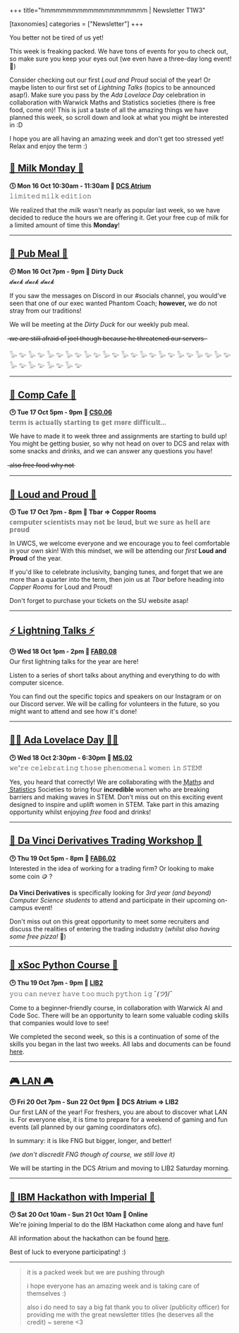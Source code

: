 +++
title="hmmmmmmmmmmmmmmmmmmm | Newsletter T1W3"

[taxonomies]
categories = ["Newsletter"]
+++

You better not be tired of us yet!

This week is freaking packed. We have tons of events for you to check out, so make sure you keep your eyes out (we even have a three-day long event! 👀)

Consider checking out our first *Loud and Proud* social of the year! Or maybe listen to our first set of *Lightning Talks* (topics to be announced asap!). Make sure you pass by the *Ada Lovelace Day* celebration in collaboration with Warwick Maths and Statistics societies (there is free food, come on)! This is just a taste of all the amazing things we have planned this week, so scroll down and look at what you might be interested in :D

I hope you are all having an amazing week and don't get too stressed yet! Relax and enjoy the term :)

## **[🥛 Milk Monday 🥛](https://uwcs.co.uk/events/t1/w3/milk/)**
**🕔 Mon 16 Oct 10:30am - 11:30am  📍 [DCS Atrium](https://campus.warwick.ac.uk//search/623c8858421e6f5928c0c78f)**  
𝚕𝚒𝚖𝚒𝚝𝚎𝚍 𝚖𝚒𝚕𝚔 𝚎𝚍𝚒𝚝𝚒𝚘𝚗

We realized that the *milk* wasn't nearly as popular last week, so we have decided to reduce the hours we are offering it. Get your free cup of milk for a limited amount of time this **Monday**!

***

## **[🍝 Pub Meal 🍝](https://uwcs.co.uk/events/t1/w3/pub/)**
**🕗 Mon 16 Oct 7pm - 9pm  📍 Dirty Duck**  
𝓭𝓾𝓬𝓴 𝓭𝓾𝓬𝓴 𝓭𝓾𝓬𝓴

If you saw the messages on Discord in our #socials channel, you would've seen that one of our exec wanted Phantom Coach; **however,** we do not stray from our traditions! 

We will be meeting at the *Dirty Duck* for our weekly pub meal.

 ̶w̶e̶ ̶a̶r̶e̶ ̶s̶t̶i̶l̶l̶ ̶a̶f̶r̶a̶i̶d̶ ̶o̶f̶ ̶j̶o̶e̶l̶ ̶t̶h̶o̶u̶g̶h̶ ̶b̶e̶c̶a̶u̶s̶e̶ ̶h̶e̶ ̶t̶h̶r̶e̶a̶t̶e̶n̶e̶d̶ ̶o̶u̶r̶ ̶s̶e̶r̶v̶e̶r̶s̶ ̶

𓅭 𓅰 𓅭 𓅰 𓅭 𓅰 𓅭 𓅰 𓅭 𓅰 𓅭 𓅰 𓅭 𓅰 𓅭 𓅰 𓅭 𓅰 𓅭 𓅰 𓅭 𓅰 𓅭 𓅰 𓅭 𓅰 𓅭 𓅰 𓅭 𓅰 𓅭 𓅰 
***

## **[🍵 Comp Cafe 🍵](https://uwcs.co.uk/events/t1/w3/compcafe/)**
**🕑 Tue 17 Oct 5pm - 9pm  📍 [CS0.06](https://campus.warwick.ac.uk//search/623c888a421e6f5928c0d038)**  
𝕥𝕖𝕣𝕞 𝕚𝕤 𝕒𝕔𝕥𝕦𝕒𝕝𝕝𝕪 𝕤𝕥𝕒𝕣𝕥𝕚𝕟𝕘 𝕥𝕠 𝕘𝕖𝕥 𝕞𝕠𝕣𝕖 𝕕𝕚𝕗𝕗𝕚𝕔𝕦𝕝𝕥...

We have to made it to week three and assignments are starting to build up! You might be getting busier, so why not head on over to DCS and relax with some snacks and drinks, and we can answer any questions you have!

 ̶a̶l̶s̶o̶ ̶f̶r̶e̶e̶ ̶f̶o̶o̶d̶ ̶w̶h̶y̶ ̶n̶o̶t̶
***

## **[🌈 Loud and Proud 🌈](https://uwcs.co.uk/events/t1/w3/loudandproud/)**
**🕔 Tue 17 Oct 7pm - 8pm  📍 Tbar ⇒ Copper Rooms**  
𝕔𝕠𝕞𝕡𝕦𝕥𝕖𝕣 𝕤𝕔𝕚𝕖𝕟𝕥𝕚𝕤𝕥𝕤 𝕞𝕒𝕪 𝕟𝕠𝕥 𝕓𝕖 𝕝𝕠𝕦𝕕, 𝕓𝕦𝕥 𝕨𝕖 𝕤𝕦𝕣𝕖 𝕒𝕤 𝕙𝕖𝕝𝕝 𝕒𝕣𝕖 𝕡𝕣𝕠𝕦𝕕

In UWCS, we welcome everyone and we encourage you to feel comfortable in your own skin! With this mindset, we will be attending our *first* **Loud and Proud** of the year.

If you'd like to celebrate inclusivity, banging tunes, and forget that we are more than a quarter into the term, then join us at *Tbar* before heading into *Copper Rooms* for Loud and Proud!

Don't forget to purchase your tickets on the SU website asap!
***

## **[⚡ Lightning Talks ⚡](https://uwcs.co.uk/events/t1/w3/lightning/)**
**🕑 Wed 18 Oct 1pm - 2pm  📍 [FAB0.08](https://campus.warwick.ac.uk//search/623c896e421e6f5928c0fe29)**  
Our first lightning talks for the year are  here!

Listen to a series of short talks about anything and everything to do with computer sicence.

You can find out the specific topics and speakers on our Instagram or on our Discord server. We will be calling for volunteers in the future, so you might want to attend and see how it's done!
***

## **[👩‍💻 Ada Lovelace Day 👩‍💻](https://uwcs.co.uk/events/t1/w3/lovelace/)**
**🕑 Wed 18 Oct 2:30pm - 6:30pm  📍 [MS.02](https://campus.warwick.ac.uk//search/623c88fa421e6f5928c0e67e)**  
𝚠𝚎'𝚛𝚎 𝚌𝚎𝚕𝚎𝚋𝚛𝚊𝚝𝚒𝚗𝚐 𝚝𝚑𝚘𝚜𝚎 𝚙𝚑𝚎𝚗𝚘𝚖𝚎𝚗𝚊𝚕 𝚠𝚘𝚖𝚎𝚗 𝚒𝚗 𝚂𝚃𝙴𝙼!

Yes, you heard that correctly! We are collaborating with the M͟a͟t͟h͟s͟ and S͟t͟a͟t͟i͟s͟t͟i͟c͟s͟ Societies to bring four **incredible** women who are breaking barriers and making waves in STEM. Don't miss out on this exciting event designed to inspire and uplift women in STEM. Take part in this amazing opportunity whilst enjoying *free* food and drinks!
***

## **[📣 Da Vinci Derivatives Trading Workshop 📣](https://uwcs.co.uk/events/t1/w3/davinci/)**
**🕑 Thu 19 Oct 5pm - 8pm  📍 [FAB6.02](https://campus.warwick.ac.uk//search/623c896d421e6f5928c0fe0e)**  
Interested in the idea of working for a trading firm? Or looking to make some coin 🪙 ?

**Da Vinci Derivatives** is specifically looking for *3rd year (and beyond) Computer Science students* to attend and participate in their upcoming on-campus event!

Don't miss out on this great opportunity to meet some recruiters and discuss the realities of entering the trading indudstry (*whilst also having some free pizza!* 🍕)
***

## **[🐍 xSoc Python Course 🐍](https://uwcs.co.uk/events/t1/w3/xsocpython/)**
**🕑 Thu 19 Oct 7pm - 9pm  📍 [LIB2](https://campus.warwick.ac.uk/search/623c88f2421e6f5928c0e4ec)**  
𝚢𝚘𝚞 𝚌𝚊𝚗 𝚗𝚎𝚟𝚎𝚛 𝚑𝚊𝚟𝚎 𝚝𝚘𝚘 𝚖𝚞𝚌𝚑 𝚙𝚢𝚝𝚑𝚘𝚗 𝚒𝚐 ¯_(ツ)_/¯

Come to a beginner-friendly course, in collaboration with Warwick AI and Code Soc. There will be an opportunity to learn some valuable coding skills that companies would love to see!

We completed the second week, so this is a continuation of some of the skills you began in the last two weeks. All labs and documents can be found [here](go.uwcs.co.uk/python).
***

## **[🎮 LAN 🎮](https://uwcs.co.uk/events/t1/w3/lan/)**
**🕑 Fri 20 Oct 7pm - Sun 22 Oct 9pm  📍 DCS Atrium ⇒ LIB2**  
Our first LAN of the year! For freshers, you are about to discover what LAN is. For everyone else, it is time to prepare for a weekend of gaming and fun events (all planned by our gaming coordinators ofc).

In summary: it is like FNG but bigger, longer, and better!

*(we don't discredit FNG though of course, we still love it)*

We will be starting in the DCS Atrium and moving to LIB2 Saturday morning.
***

## **[🔑 IBM Hackathon with Imperial 🔑](https://uwcs.co.uk/events/t1/w3/imp-hack/)**
**🕑 Sat 20 Oct 10am - Sun 21 Oct 10am  📍 Online**  
We're joining Imperial to do the IBM Hackathon come along and have fun!

All information about the hackathon can be found [here](https://www.starhacks.org/2023-ssf-ibm-z-datathon).

Best of luck to everyone participating! :)
***

> it is a packed week but we are pushing through
>
> i hope everyone has an amazing week and is taking care of themselves :)
>
> also i do need to say a big fat thank you to oliver (publicity officer) for providing me with the great newsletter titles (he deserves all the credit) ~ serene <3
